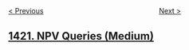 <!--|This file generated by command(leetcode description); DO NOT EDIT.    |-->
<!--+----------------------------------------------------------------------+-->
<!--|@author    openset <openset.wang@gmail.com>                           |-->
<!--|@link      https://github.com/openset                                 |-->
<!--|@home      https://github.com/openset/leetcode                        |-->
<!--+----------------------------------------------------------------------+-->

[< Previous](../build-array-where-you-can-find-the-maximum-exactly-k-comparisons "Build Array Where You Can Find The Maximum Exactly K Comparisons")
　　　　　　　　　　　　　　　　
[Next >](../maximum-score-after-splitting-a-string "Maximum Score After Splitting a String")

## [1421. NPV Queries (Medium)](https://leetcode.com/problems/npv-queries "")


